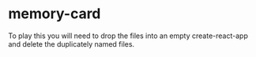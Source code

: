 # memory-card

To play this you will need to drop the files into an empty create-react-app and delete the duplicately named files.
